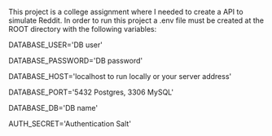 This project is a college assignment where I needed to create a API to simulate Reddit.
In order to run this project a .env file must be created at the ROOT directory with the following variables:

DATABASE_USER='DB user'

DATABASE_PASSWORD='DB password'

DATABASE_HOST='localhost to run locally or your server address'

DATABASE_PORT='5432 Postgres, 3306 MySQL'

DATABASE_DB='DB name'

AUTH_SECRET='Authentication Salt'
